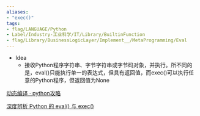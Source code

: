 ```yaml
---
aliases:
- "exec()"
tags:
- flag/LANGUAGE/Python
- Label/Industry-工业科学/IT/Library/BuiltinFunction
- flag/Library/BusinessLogicLayer/Implement__/MetaProgramming/Eval
---
```


- Idea
    - 接收Python程序字符串、字节字符串或字节码对象，并执行。所不同的是，eval()只能执行单一的表达式，但具有返回值，而exec()可以执行任意的Python程序，但返回值为None

[动态编译 · python攻略](https://blog.hszofficial.site/TutorialForPython/%E8%AF%AD%E6%B3%95%E7%AF%87/%E5%85%83%E7%BC%96%E7%A8%8B/%E5%8A%A8%E6%80%81%E7%BC%96%E8%AF%91.html)

[深度辨析 Python 的 eval() 与 exec()](https://mp.weixin.qq.com/s?__biz=MzUyOTk2MTcwNg==&mid=2247484106&idx=1&sn=f6aebfd6e299928ce32cd2197270acfa&chksm=fa58454fcd2fcc592e3c928afcbc4099dd004ff4f5def1718642b7b10d3a9781e034e3acfd2e&xtrack=1&scene=0&subscene=131&clicktime=1553437048&ascene=7&devicetype=android-26&version=2700033b&nettype=WIFI&abtest_cookie=BAABAAoACwASABMABQAjlx4AVpkeANmZHgDcmR4A3pkeAAAA&lang=zh_CN&pass_ticket=bXA7ZIEvY1axv0l6CQZjFxiasvIohsiruKJrywLVu08JzrAxjHFTrymVZmiGyhDt&wx_header=1)
